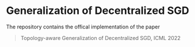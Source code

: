 # Generalization of Decentralized SGD

The repository contains the offical implementation of the paper

> Topology-aware Generalization of Decentralized SGD, ICML 2022
